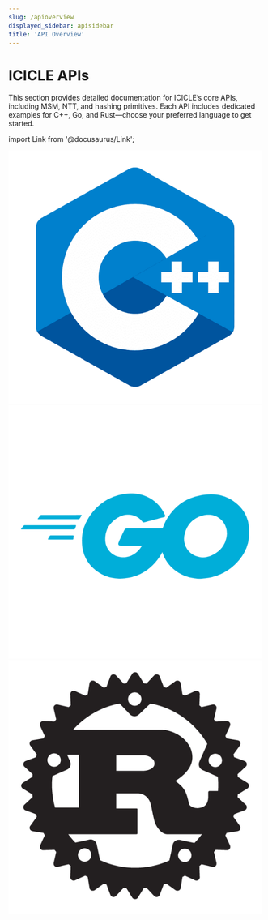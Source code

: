 ```yaml
---
slug: /apioverview
displayed_sidebar: apisidebar
title: 'API Overview'
---
```


# ICICLE APIs

This section provides detailed documentation for ICICLE’s core APIs, including MSM, NTT, and hashing primitives. Each API includes dedicated examples for C++, Go, and Rust—choose your preferred language to get started.

import Link from '@docusaurus/Link';

<div className="card-row-3">

  <Link to="/docs/api/cpp/cppstart" className="card-link">
    <div className="card-box icon-only">
      <img src="/img/cpp.png" alt="C++" className="card-icon-top" />
    </div>
  </Link>

  <Link to="/docs/api/golang-bindings/gostart" className="card-link">
    <div className="card-box icon-only">
      <img src="/img/go.png" alt="Golang" className="card-icon-top" />
    </div>
  </Link>

  <Link to="/docs/api/rust-bindings/ruststart" className="card-link">
    <div className="card-box icon-only">
      <img src="/img/rust.png" alt="Rust" className="card-icon-top" />
    </div>
  </Link>

</div>


